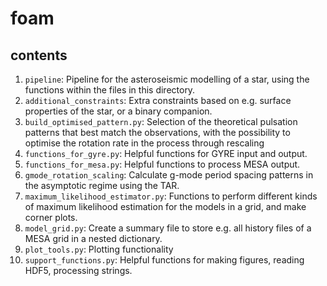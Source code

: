 # foam

## contents

1. `pipeline`: Pipeline for the asteroseismic modelling of a star, using the functions within the files in this directory.
2. `additional_constraints`: Extra constraints based on e.g. surface properties of the star, or a binary companion.
3. `build_optimised_pattern.py`: Selection of the theoretical pulsation patterns that best match the observations, with the possibility to optimise the rotation rate in the process through rescaling
4. `functions_for_gyre.py`: Helpful functions for GYRE input and output.
5. `functions_for_mesa.py`: Helpful functions to process MESA output.
6. `gmode_rotation_scaling`: Calculate g-mode period spacing patterns in the asymptotic regime using the TAR.
7. `maximum_likelihood_estimator.py`: Functions to perform different kinds of maximum likelihood estimation for the models in a grid, and make corner plots.
8. `model_grid.py`: Create a summary file to store e.g. all history files of a MESA grid in a nested dictionary.
9. `plot_tools.py`: Plotting functionality
10. `support_functions.py`: Helpful functions for making figures, reading HDF5, processing strings.
